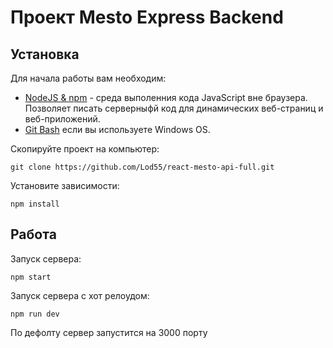 # Проект Mesto Express Backend

## Установка

Для начала работы вам необходим:

- <a href="https://nodejs.org/en/">NodeJS & npm<a> - среда выполенния кода JavaScript вне браузера. Позволяет писать серверныфй код для динамических веб-страниц и веб-приложений.
- <a href="https://gitforwindows.org/">Git Bash<a> если вы используете Windows OS.


Скопируйте проект на компьютер:

```
git clone https://github.com/Lod55/react-mesto-api-full.git
```

Установите зависимости:

```
npm install
```

## Работа

Запуск сервера:

```
npm start
```

Запуск сервера с хот релоудом:

```
npm run dev
```
  
По дефолту сервер запустится на 3000 порту
